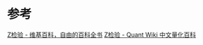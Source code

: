 

# 参考
[Z检验 - 维基百科，自由的百科全书](https://zh.wikipedia.org/wiki/Z%E6%A3%80%E9%AA%8C)
[Z检验 - Quant Wiki 中文量化百科](https://quant-wiki.com/basic/prob/Z%E6%A3%80%E9%AA%8C_Z-Test/)
